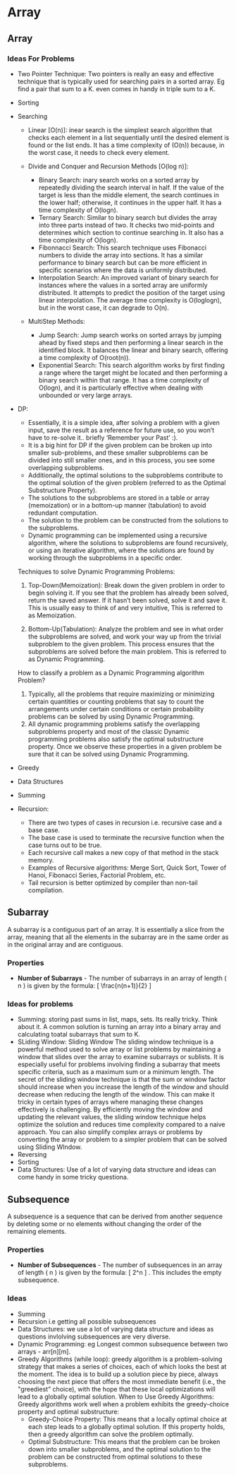 # Array

## Array

### Ideas For Problems
- Two Pointer Technique: Two pointers is really an easy and effective technique that is typically used for searching pairs in a sorted array. Eg find a pair that sum to a K. even comes in handy in triple sum to a K.
- Sorting
- Searching
    - Linear [O(n)]: inear search is the simplest search algorithm that checks each element in a list sequentially until the desired element is found or the list ends. It has a time complexity of \(O(n)\) because, in the worst case, it needs to check every element.

    - Divide and Conquer and Recursion Methods [O(log n)]: 
        - Binary Search: inary search works on a sorted array by repeatedly dividing the search interval in half. If the value of the target is less than the middle element, the search continues in the lower half; otherwise, it continues in the upper half. It has a time complexity of O(logn).
        - Ternary Search: Similar to binary search but divides the array into three parts instead of two. It checks two mid-points and determines which section to continue searching in. It also has a time complexity of O(logn).
        - Fibonnacci Search: This search technique uses Fibonacci numbers to divide the array into sections. It has a similar performance to binary search but can be more efficient in specific scenarios where the data is uniformly distributed.
        - Interpolation Search: An improved variant of binary search for instances where the values in a sorted array are uniformly distributed. It attempts to predict the position of the target using linear interpolation. The average time complexity is O(loglogn), but in the worst case, it can degrade to O(n).

    - MultiStep Methods: 
        - Jump Search: Jump search works on sorted arrays by jumping ahead by fixed steps and then performing a linear search in the identified block. It balances the linear and binary search, offering a time complexity of O(root(n)).
        - Exponential Search: This search algorithm works by first finding a range where the target might be located and then performing a binary search within that range. It has a time complexity of O(logn), and it is particularly effective when dealing with unbounded or very large arrays.
        
- DP:
    - Essentially, it is a simple idea, after solving a problem with a given input, save the result as a reference for future use, so you won’t have to re-solve it.. briefly ‘Remember your Past’ :). 
    - It is a big hint for DP if the given problem can be broken up into smaller sub-problems, and these smaller subproblems can be divided into still smaller ones, and in this process, you see some overlapping subproblems. 
    - Additionally, the optimal solutions to the subproblems contribute to the optimal solution of the given problem (referred to as the Optimal Substructure Property).
    - The solutions to the subproblems are stored in a table or array (memoization) or in a bottom-up manner (tabulation) to avoid redundant computation.
    - The solution to the problem can be constructed from the solutions to the subproblems.
    - Dynamic programming can be implemented using a recursive algorithm, where the solutions to subproblems are found recursively, or using an iterative algorithm, where the solutions are found by working through the subproblems in a specific order.

    Techniques to solve Dynamic Programming Problems:
    1. Top-Down(Memoization): Break down the given problem in order to begin solving it. If you see that the problem has already been solved, return the saved answer. If it hasn’t been solved, solve it and save it. This is usually easy to think of and very intuitive, This is referred to as Memoization.

    2. Bottom-Up(Tabulation): Analyze the problem and see in what order the subproblems are solved, and work your way up from the trivial subproblem to the given problem. This process ensures that the subproblems are solved before the main problem. This is referred to as Dynamic Programming.

    How to classify a problem as a Dynamic Programming algorithm Problem?
    1. Typically, all the problems that require maximizing or minimizing certain quantities or counting problems that say to count the arrangements under certain conditions or certain probability problems can be solved by using Dynamic Programming.
    2. All dynamic programming problems satisfy the overlapping subproblems property and most of the classic Dynamic programming problems also satisfy the optimal substructure property. Once we observe these properties in a given problem be sure that it can be solved using Dynamic Programming.

- Greedy
- Data Structures
- Summing
- Recursion:
    - There are two types of cases in recursion i.e. recursive case and a base case.
    - The base case is used to terminate the recursive function when the case turns out to be true.
    - Each recursive call makes a new copy of that method in the stack memory.
    - Examples of Recursive algorithms: Merge Sort, Quick Sort, Tower of Hanoi, Fibonacci Series, Factorial Problem, etc.
    - Tail recursion is better optimized by compiler than non-tail compilation.


## Subarray
A subarray is a contiguous part of an array. It is essentially a slice from the array, meaning that all the elements in the subarray are in the same order as in the original array and are contiguous.

### Properties
- **Number of Subarrays** - The number of subarrays in an array of length \( n \) is given by the formula:
\[ \frac{n(n+1)}{2} \]

### Ideas for problems
- Summing:
    storing past sums in list, maps, sets. Its really tricky. Think about it. A common solution is turning an array into a binary array and calculating toatal subarrays that sum to K.
- SLiding Window: Sliding Window
    The sliding window technique is a powerful method used to solve array or list problems by maintaining a window that slides over the array to examine subarrays or sublists. It is especially useful for problems involving finding a subarray that meets specific criteria, such as a maximum sum or a minimum length. The secret of the sliding window technique is that the sum or window factor should increase when you increase the length of the window and should decrease when reducing the length of the window. This can make it tricky in certain types of arrays where managing these changes effectively is challenging. By efficiently moving the window and updating the relevant values, the sliding window technique helps optimize the solution and reduces time complexity compared to a naive approach.
    You can also simplify complex arrays or problems by converting the array or problem to a simpler problem that can be solved using Sliding WIndow.
- Reversing
- Sorting
- Data Structures: Use of a lot of varying data structure and ideas can come handy in some tricky questiona.


## Subsequence
A subsequence is a sequence that can be derived from another sequence by deleting some or no elements without changing the order of the remaining elements.

### Properties
- **Number of Subsequences** - The number of subsequences in an array of length \( n \) is given by the formula:
\[ 2^n \] . This includes the empty subsequence.

### Ideas
- Summing
- Recursion i.e getting all possible subsequences
- Data Structures: we use a lot of varying data structure and ideas as questions invlolving subsequences are very diverse.
- Dynamic Programming: eg Longest common subsequence between two arrays - arr[n][m].
- Greedy Algorithms (while loop): 
     greedy algorithm is a problem-solving strategy that makes a series of choices, each of which looks the best at the moment. The idea is to build up a solution piece by piece, always choosing the next piece that offers the most immediate benefit (i.e., the "greediest" choice), with the hope that these local optimizations will lead to a globally optimal solution.
     When to Use Greedy Algorithms: Greedy algorithms work well when a problem exhibits the greedy-choice property and optimal substructure:
    - Greedy-Choice Property: This means that a locally optimal choice at each step leads to a globally optimal solution. If this property holds, then a greedy algorithm can solve the problem optimally.
    - Optimal Substructure: This means that the problem can be broken down into smaller subproblems, and the optimal solution to the problem can be constructed from optimal solutions to these subproblems.





